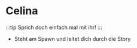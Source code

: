 # Celina

:::tip
Sprich doch einfach mal mit ihr!
:::
- Steht am Spawn und leitet dich durch die Story